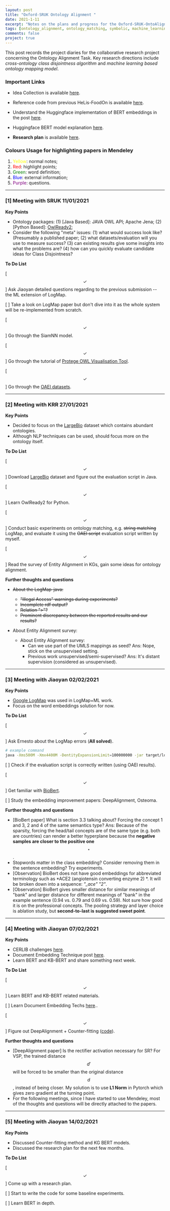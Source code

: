 ```yaml
---
layout: post
title: "Oxford-SRUK Ontology Alignment "
date: 2021-1-11
excerpt: "Notes on the plans and progress for the Oxford-SRUK-OntoAlign project ranged from January 2021 to June 2021 (tentative)."
tags: [ontology_alignment, ontology_matching, symbolic, machine_learning, SRUK, research_project]
comments: false
project: true
---
```


This post records the project diaries for the collaborative research project concerning the Ontology Alignment Task. Key research directions include *cross-ontology class disjointness algorithm* and *machine learning based ontology mapping model*. 

### Important Links

- Idea Collection is available [here](https://unioxfordnexus-my.sharepoint.com/:w:/r/personal/coml0713_ox_ac_uk/_layouts/15/guestaccess.aspx?e=fjtPw5&CID=0f8a821f-2a74-676f-aae6-8d2d57f275a0&share=ER6fOsSh5rVIowB_l1W9ZQkBNqEE9CF83BsGKJ8_SnxQcw).  

- Reference code from previous HeLis-FoodOn is available [here](https://gitlab.com/chen00217/pathontoalignment/-/tree/master/).

- Understand the Huggingface implementation of BERT embeddings in the post [here](https://mccormickml.com/2019/05/14/BERT-word-embeddings-tutorial/).

- Huggingface BERT model explanation [here](https://huggingface.co/transformers/model_doc/bert.html#bertmodel).

- **Research plan** is available [here](https://app.diagrams.net/#G1g0NrHV2qaAn5pEbqdgR9pef0nFqIgf8P). 

  

### Colours Usage for highlighting papers in Mendeley

1. <span style="color:yellow">Yellow</span>: normal notes;
2. <span style="color:red">Red</span>: highlight points;
3. <span style="color:green">Green</span>: word definition;
4. <span style="color:blue">Blue</span>: external information;
5. <span style="color:Purple">Purple</span>: questions.



---------------------

### [1] Meeting with SRUK 11/01/2021

**Key Points**

- Ontology packages: (1) [Java Based]: JAVA OWL API; Apache Jena; (2) [Python Based]: [OwlReady2](https://pythonhosted.org/Owlready2/);
- Consider the following "meta" issues: (1) what would success look like? (Presumably a published paper; (2) what datasets/evaluation will you use to measure success? (3) can existing results give some insights into what the problems are? (4) how can you quickly evaluate candidate ideas for Class Disjointness?

**To Do List**

[$$\checkmark$$] Ask Jiaoyan detailed questions regarding to the previous submission -- the ML extension of LogMap.

[ ] Take a look on LogMap paper but don't dive into it as the whole system will be re-implemented from scratch.

[$$\checkmark$$] Go through the SiamNN model.

[$$\checkmark$$] Go through the tutorial of [Protege OWL Visualisation Tool](http://mowl-power.cs.man.ac.uk/protegeowltutorial/resources/ProtegeOWLTutorialP4_v1_3.pdf).

[$$\checkmark$$] Go through the [OAEI datasets](http://oaei.ontologymatching.org/).

---------------------

### [2] Meeting with KRR 27/01/2021

**Key Points**

- Decided to focus on the [LargeBio](http://www.cs.ox.ac.uk/isg/projects/SEALS/oaei/2020/) dataset which contains abundant ontologies.
- Although NLP techniques can be used, should focus more on the ontology itself.

**To Do List**

[$$\checkmark$$]  Download  [LargeBio](http://www.cs.ox.ac.uk/isg/projects/SEALS/oaei/2020/) dataset and figure out the evaluation script in Java.

[$$\checkmark$$] Learn OwlReady2 for Python.

[$$\checkmark$$] Conduct basic experiments on ontology matching, e.g. <del>string matching</del> LogMap, and evaluate it using the <del>OAEI script</del> evaluation script written by myself.

[$$\checkmark$$] Read the survey of Entity Alignment in KGs, gain some ideas for ontology alignment.



**Further thoughts and questions**

- <del>About the LogMap-java: </del>
  - <del>"Illegal Access" warnings during experiments? </del>
  - <del>Incomplete rdf output? </del>
  - <del>Relation ">"?</del>
  - <del>Prominent discrepancy between the reported results and our results?</del>

- About Entity Alignment survey:
  - About Entity Alignment survey:
    - Can we use part of the UMLS mappings as seed? Ans: Nope, stick on the unsupervised setting.
    - Previous work unsupervised/semi-supervised?  Ans: It's distant supervision (considered as unsupervised).

-------------

### [3] Meeting with Jiaoyan 02/02/2021

**Key Points**

- [Google LogMap](https://code.google.com/archive/p/logmap-matcher/wikis) was used in LogMap+ML work. 
- Focus on the word embeddings solution for now.

**To Do List**

[ $$\checkmark$$] Ask Ernesto about the LogMap errors (**All solved**).

```bash
# example command
java -Xms500M -Xmx4400M -DentityExpansionLimit=100000000 -jar target/logmap-matcher-4.0.jar MATCHER file:/C://Users/lawhy/Work/Oxford-SRUK-OntoAlign/largebio-dataset/oaei_FMA_whole_ontology.owl file:/C://Users/lawhy/Work/Oxford-SRUK-OntoAlign/largebio-dataset/oaei_NCI_whole_ontology.owl /C://Users/lawhy/Work/Oxford-SRUK-OntoAlign/oaei-java/logmap-matcher/results/fma2nci/ true
```

[ ]  Check if the evaluation script is correctly written (using OAEI results).

[$$\checkmark$$] Get familiar with [BioBert](https://github.com/noc-lab/clinical-kb-bert).

[ ] Study the embedding improvement papers: DeepAlignment, Osteoma.



**Further thoughts and questions**

- [BioBert paper] What is section 3.3 talking about? Forcing the concept 1 and 3, 2 and 4 of the same semantics type?  Ans: Because of the sparsity, forcing the head/tail concepts are of the same type (e.g. both are countries) can render a better hyperplane because the **negative samples are closer to the positive one** $$\star$$. 
- Stopwords matter in the class embedding? Consider removing them in the sentence embedding? Try experiments.
- [Observation]  BioBert does not have good embeddings for abbreviated terminology such as *ACE2 (angiotensin converting enzyme 2) *. It will be broken down into a sequence: *"_ace" "2"*.
- [Observation] BioBert gives smaller distance for similar meanings of "bank" and larger distance for different meanings of "bank" in the example sentence (0.94 vs. 0.79 and 0.69 vs. 0.59). Not sure how good it is on the professional concepts. The pooling strategy and layer choice is ablation study, but **second-to-last is suggested sweet point**.

-------------

### [4] Meeting with Jiaoyan 07/02/2021

**Key Points**

- CERLIB challenges [here](https://biochallenge.bio2vec.net/).
- Document Embedding Technique post [here](https://towardsdatascience.com/document-embedding-techniques-fed3e7a6a25d).
- Learn BERT and KB-BERT and share something next week.

**To Do List**

[$$\checkmark$$] Learn BERT and KB-BERT related materials. 

[ ] Learn Document Embedding Techs [here](https://towardsdatascience.com/document-embedding-techniques-fed3e7a6a25d)..

[$$\checkmark$$] Figure out DeepAlignment + Counter-fitting ([code](https://github.com/nmrksic/counter-fitting)).



**Further thoughts and questions**

- [DeepAlignment paper] Is the rectifier activation necessary for SR? For VSP, the trained distance $$d'$$ will be forced to be smaller than the original distance $$d$$, instead of being closer. My solution is to use **L1 Norm** in Pytorch which gives zero gradient at the turning point.
- For the following meetings, since I have started to use Mendeley, most of the thoughts and questions will be directly attached to the papers.

-----------------------------

### [5] Meeting with Jiaoyan 14/02/2021

**Key Points**

- Discussed Counter-fitting method and KG BERT models.
- Discussed the research plan for the next few months.

**To Do List**

[$$\checkmark$$] Come up with a research plan.

[ ] Start to write the code for some baseline experiments.

[ ] Learn BERT in depth.


